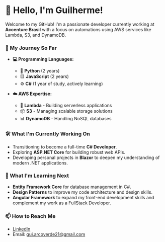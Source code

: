 # 👋 Hello, I'm Guilherme!

Welcome to my GitHub! I'm a passionate developer currently working at **Accenture Brasil** with a focus on automations using AWS services like Lambda, S3, and DynamoDB.

### 🚀 My Journey So Far

-   **💻 Programming Languages:**
    
    -   🐍 **Python** (2 years)
    -   🟨 **JavaScript** (2 years)
    -   ⚙️ **C#** (1 year of study, actively learning)
-   **☁️ AWS Expertise:**
    
    -   🔄 **Lambda** - Building serverless applications
    -   📦 **S3** - Managing scalable storage solutions
    -   📊 **DynamoDB** - Handling NoSQL databases

### 🛠️ What I'm Currently Working On

-   Transitioning to become a full-time **C# Developer**.
-   Exploring **ASP.NET Core** for building robust web APIs.
-   Developing personal projects in **Blazor** to deepen my understanding of modern .NET applications.

### 🌱 What I'm Learning Next

-   **Entity Framework Core** for database management in C#.
-   **Design Patterns** to improve my code architecture and design skills.
-   **Angular Framework** to expand my front-end development skills and complement my work as a FullStack Developer.

### 📫 How to Reach Me
- [LinkedIn](https://www.linkedin.com/in/guiarcoverde7/)
- Email: gui.arcoverde21@gmail.com
